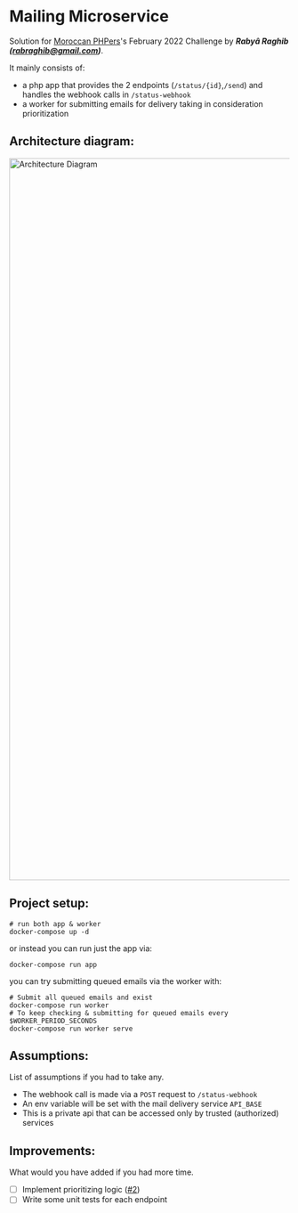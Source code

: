 # Mailing Microservice

Solution for [Moroccan PHPers](https://www.facebook.com/groups/moroccanphpers/)'s February 2022 Challenge by ***Rabyâ Raghib (<rabraghib@gmail.com>)***.

It mainly consists of:
- a php app that provides the 2 endpoints (`/status/{id}`,`/send`) and handles the webhook calls in `/status-webhook`
- a worker for submitting emails for delivery taking in consideration prioritization

## Architecture diagram:
<img width="1297" alt="Architecture Diagram" src="https://user-images.githubusercontent.com/49442862/152660059-60c7a2c9-fcdd-476b-84af-d746ee457a9c.png">

## Project setup:
```shell
# run both app & worker
docker-compose up -d
```
or instead you can run just the app via:
```shell
docker-compose run app
```
you can try submitting queued emails via the worker with:
```shell
# Submit all queued emails and exist
docker-compose run worker
# To keep checking & submitting for queued emails every $WORKER_PERIOD_SECONDS
docker-compose run worker serve
```

## Assumptions:
List of assumptions if you had to take any.
- The webhook call is made via a `POST` request to `/status-webhook`
- An env variable will be set with the mail delivery service `API_BASE`
- This is a private api that can be accessed only by trusted (authorized) services

## Improvements:
What would you have added if you had more time.
- [ ] Implement prioritizing logic ([#2](https://github.com/rabraghib/mailing-microservice/issues/2))
- [ ] Write some unit tests for each endpoint
